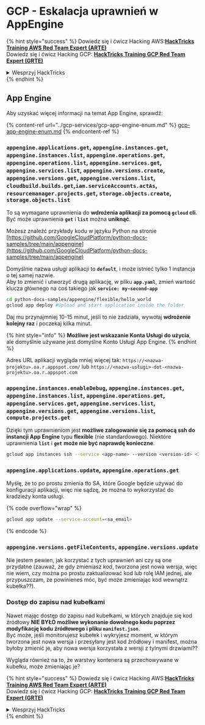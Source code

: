 # GCP - Eskalacja uprawnień w AppEngine

{% hint style="success" %}
Dowiedz się i ćwicz Hacking AWS:<img src="/.gitbook/assets/image.png" alt="" data-size="line">[**HackTricks Training AWS Red Team Expert (ARTE)**](https://training.hacktricks.xyz/courses/arte)<img src="/.gitbook/assets/image.png" alt="" data-size="line">\
Dowiedz się i ćwicz Hacking GCP: <img src="/.gitbook/assets/image (2).png" alt="" data-size="line">[**HackTricks Training GCP Red Team Expert (GRTE)**<img src="/.gitbook/assets/image (2).png" alt="" data-size="line">](https://training.hacktricks.xyz/courses/grte)

<details>

<summary>Wesprzyj HackTricks</summary>

* Sprawdź [**plany subskrypcyjne**](https://github.com/sponsors/carlospolop)!
* **Dołącz do** 💬 [**Grupy Discord**](https://discord.gg/hRep4RUj7f) lub [**grupy telegramowej**](https://t.me/peass) lub **śledź** nas na **Twitterze** 🐦 [**@hacktricks\_live**](https://twitter.com/hacktricks\_live)**.**
* **Dziel się trikami hakerskimi, przesyłając PR-y do** [**HackTricks**](https://github.com/carlospolop/hacktricks) i [**HackTricks Cloud**](https://github.com/carlospolop/hacktricks-cloud) na githubie.

</details>
{% endhint %}

## App Engine

Aby uzyskać więcej informacji na temat App Engine, sprawdź:

{% content-ref url="../gcp-services/gcp-app-engine-enum.md" %}
[gcp-app-engine-enum.md](../gcp-services/gcp-app-engine-enum.md)
{% endcontent-ref %}

### `appengine.applications.get`, `appengine.instances.get`, `appengine.instances.list`, `appengine.operations.get`, `appengine.operations.list`, `appengine.services.get`, `appengine.services.list`, `appengine.versions.create`, `appengine.versions.get`, `appengine.versions.list`, `cloudbuild.builds.get`,`iam.serviceAccounts.actAs`, `resourcemanager.projects.get`, `storage.objects.create`, `storage.objects.list`

To są wymagane uprawnienia do **wdrożenia aplikacji za pomocą `gcloud` cli**. Być może uprawnienia **`get`** i **`list`** można **uniknąć**.

Możesz znaleźć przykłady kodu w języku Python na stronie [https://github.com/GoogleCloudPlatform/python-docs-samples/tree/main/appengine](https://github.com/GoogleCloudPlatform/python-docs-samples/tree/main/appengine)

Domyślnie nazwa usługi aplikacji to **`default`**, i może istnieć tylko 1 instancja o tej samej nazwie.\
Aby to zmienić i utworzyć drugą aplikację, w pliku **`app.yaml`**, zmień wartość klucza głównego na coś takiego jak **`service: my-second-app`**
```bash
cd python-docs-samples/appengine/flexible/hello_world
gcloud app deploy #Upload and start application inside the folder
```
Daj mu przynajmniej 10-15 minut, jeśli to nie zadziała, wywołaj **wdrożenie kolejny raz** i poczekaj kilka minut.

{% hint style="info" %}
**Możliwe jest wskazanie Konta Usługi do użycia**, ale domyślnie używane jest domyślne Konto Usługi App Engine.
{% endhint %}

Adres URL aplikacji wygląda mniej więcej tak: `https://<nazwa-projektu>.oa.r.appspot.com/` lub `https://<nazwa-usługi>-dot-<nazwa-projektu>.oa.r.appspot.com`

### `appengine.instances.enableDebug`, `appengine.instances.get`, `appengine.instances.list`, `appengine.operations.get`, `appengine.services.get`, `appengine.services.list`, `appengine.versions.get`, `appengine.versions.list`, `compute.projects.get`

Dzięki tym uprawnieniom jest **możliwe zalogowanie się za pomocą ssh do instancji App Engine** typu **flexible** (nie standardowego). Niektóre uprawnienia **`list`** i **`get`** **może nie być naprawdę konieczne**.
```bash
gcloud app instances ssh --service <app-name> --version <version-id> <ID>
```
### `appengine.applications.update`, `appengine.operations.get`

Myślę, że to po prostu zmienia tło SA, które Google będzie używać do konfiguracji aplikacji, więc nie sądzę, że można to wykorzystać do kradzieży konta usługi.

{% code overflow="wrap" %}
```bash
gcloud app update --service-account=<sa_email>
```
{% endcode %}

### `appengine.versions.getFileContents`, `appengine.versions.update`

Nie jestem pewien, jak korzystać z tych uprawnień ani czy są one przydatne (zauważ, że gdy zmieniasz kod, tworzona jest nowa wersja, więc nie wiem, czy można po prostu zaktualizować kod lub rolę IAM jednej, ale przypuszczam, że powinieneś móc, być może zmieniając kod wewnątrz kubełka??).

### Dostęp do zapisu nad kubełkami

Nawet mając dostęp do zapisu nad kubełkami, w których znajduje się kod źródłowy **NIE BYŁO możliwe wykonanie dowolnego kodu poprzez modyfikację kodu źródłowego i pliku `manifest.json`**.\
Być może, jeśli monitorujesz kubełek i wykryjesz moment, w którym tworzona jest nowa wersja i przesyłany jest kod źródłowy i manifest, można byłoby zmienić je, aby nowa wersja korzystała z wersji z tylnymi drzwiami??

Wygląda również na to, że warstwy kontenera są przechowywane w kubełku, może zmieniając je?

{% hint style="success" %}
Dowiedz się i ćwicz Hacking AWS:<img src="/.gitbook/assets/image.png" alt="" data-size="line">[**HackTricks Training AWS Red Team Expert (ARTE)**](https://training.hacktricks.xyz/courses/arte)<img src="/.gitbook/assets/image.png" alt="" data-size="line">\
Dowiedz się i ćwicz Hacking GCP: <img src="/.gitbook/assets/image (2).png" alt="" data-size="line">[**HackTricks Training GCP Red Team Expert (GRTE)**<img src="/.gitbook/assets/image (2).png" alt="" data-size="line">](https://training.hacktricks.xyz/courses/grte)

<details>

<summary>Wesprzyj HackTricks</summary>

* Sprawdź [**plany subskrypcyjne**](https://github.com/sponsors/carlospolop)!
* **Dołącz do** 💬 [**Grupy Discord**](https://discord.gg/hRep4RUj7f) lub [**grupy telegramowej**](https://t.me/peass) lub **śledź** nas na **Twitterze** 🐦 [**@hacktricks\_live**](https://twitter.com/hacktricks\_live)**.**
* **Udostępnij sztuczki hakerskie, przesyłając PR-y do** [**HackTricks**](https://github.com/carlospolop/hacktricks) i [**HackTricks Cloud**](https://github.com/carlospolop/hacktricks-cloud) github repos.

</details>
{% endhint %}
